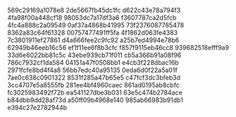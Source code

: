 569c29169a1078e8
2de5667fb45dc1fc
d622c43e78a794f3
4fa98f00a448cf18
98053dc7a17df3a6
f3607787ca2d5fcb
4fc4a888c2a09549
0af37a4868b41995
73f2376087785478
8362a83c64f61328
00757477491ff5fa
4f1862d063fe4383
7c3801911ef27861
d4a666fee2c9fc92
a25b7ed4994e78b6
62949b46eeb16c56
ef1f11ee6f8b3cfc
f857f9115eb46cc8
939682518efff9a9
33d6e6022bb81c5c
43ebe939cb71f011
cb5a366b91a08f96
786c7932cf1da584
04151a47f0508bb1
e4cb3f228dbac16b
2971fcfe8bd4f4a8
56bb7edc40a95135
0eda6d0f22a5a01f
7ae0c638c0901322
8531f285a47b65e5
c47fcf3dc3bfeb3d
3cc4707e5a8555fb
281ee4bf4960caec
861ad0195ab8cbfc
fc3025983492f72b
ea541127dbe3b031
63e5c474b2784ace
b84dbb9dd28af73d
a50ff09b4968e140
985ab66983b91db1
e394c27e2782944b
